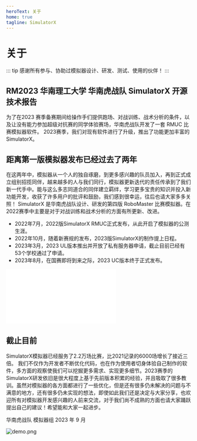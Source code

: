 ```yaml
---
heroText: 关于
home: true
tagline: SimulatorX
---
```


# 关于

::: tip 感谢所有参与、协助过模拟器设计、研发、测试、使用的伙伴！
:::

## RM2023 华南理工大学 华南虎战队 SimulatorX 开源技术报告
为了在2023 赛季备赛期间给操作手们提供跑场、对战训练、战术分析的条件，以及让没有能力参加超级对抗赛的同学体验赛场，华南虎战队开发了一套 RMUC 比赛模拟器软件。
2023赛季，我们对现有软件进行了升级，推出了功能更加丰富的SimulatorX。

## 距离第一版模拟器发布已经过去了两年
在这两年中，模拟器从一个人的独自琢磨，到更多感兴趣的队员加入，再到正式成立组别招揽同伴，越来越多的人与我们同行，模拟器更新迭代的责任传承到了我们新一代手中。能与这么多志同道合的同伴建立羁绊，学习更多宝贵的知识并投入新功能开发，收获了许多用户的批评和鼓励，我们感到很幸运，往后也请大家多多关照！
SimulatorX 是华南虎战队设计、研发的第四版 RoboMaster 比赛模拟器。在2022赛季中主要是对于对战训练和战术分析的方面有所更新、改进。
- 2022年7月，2022版SimulatorX RMUC正式发布，从此开启了模拟器的公测生涯。
- 2022年10月，随着新赛规的发布，2023版SimulatorX的制作提上日程。
- 2023年3月，2023 UL版本推出并开放了私有服务器申请，截止目前已经有53个学校通过了申请。
- 2023年8月，在国赛即将到来之际，2023 UC版本终于正式发布。

<iframe src="//player.bilibili.com/player.html?aid=659982817&bvid=BV15h4y1D7cY&cid=1237531262&p=1" scrolling="no" border="0" frameborder="no" framespacing="0" allowfullscreen="true"> </iframe>

## 截止目前
SimulatorX模拟器已经服务了2.2万场比赛，比2021记录的6000场增长了接近三倍。
我们不仅作为开发者不断优化代码，也在作为使用者切身体验自己制作的软件，多方面的观察使我们可以挖掘更多需求、实现更多细节。2023赛季的SimulatorX研发依旧是很大程度上基于先前版本积累的经验，并且吸取了很多教训。虽然对模拟器的各方面都进行了一些优化，但是还有很多仍未解决的问题与不满意的地方，还有很多仍未实现的想法，即使如此我们还是决定与大家分享，也欢迎所有对模拟器开发感兴趣的人前来交流，对于我们尚不成熟的方面也请大家踊跃提出自己的建议！希望能和大家一起进步。

华南虎战队 模拟器组
2023 年 9 月

![demo.png](/static/images/demo.png)
